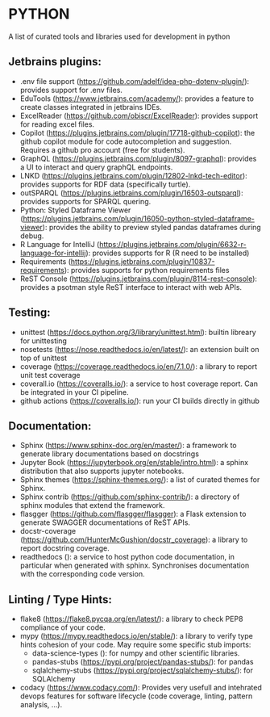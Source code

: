 # PYTHON
A list of curated tools and libraries used for development in python

## Jetbrains plugins:
- .env file support (https://github.com/adelf/idea-php-dotenv-plugin/): provides support for .env files.
- EduTools (https://www.jetbrains.com/academy/): provides a feature to create classes integrated in jetbrains IDEs.
- ExcelReader (https://github.com/obiscr/ExcelReader): provides support for reading excel files.
- Copilot (https://plugins.jetbrains.com/plugin/17718-github-copilot): the github copilot module for code autocompletion and suggestion. Requires a github pro account (free for students).
- GraphQL (https://plugins.jetbrains.com/plugin/8097-graphql): provides a UI to interact and query graphQL endpoints.
- LNKD (https://plugins.jetbrains.com/plugin/12802-lnkd-tech-editor): provides supports for RDF data (specifically turtle).
- outSPARQL (https://plugins.jetbrains.com/plugin/16503-outsparql): provides supports for SPARQL quering.
- Python: Styled Dataframe Viewer (https://plugins.jetbrains.com/plugin/16050-python-styled-dataframe-viewer): provides the ability to preview styled pandas dataframes during debug.
- R Language for IntelliJ (https://plugins.jetbrains.com/plugin/6632-r-language-for-intellij): provides supports for R (R need to be installed)
- Requirements (https://plugins.jetbrains.com/plugin/10837-requirements): provides supports for python requirements files
- ReST Console (https://plugins.jetbrains.com/plugin/8114-rest-console): provides a psotman style ReST interface to interact with web APIs.


## Testing:
- unittest (https://docs.python.org/3/library/unittest.html): builtin libreary for unittesting
- nosetests (https://nose.readthedocs.io/en/latest/): an extension built on top of unittest
- coverage (https://coverage.readthedocs.io/en/7.1.0/): a library to report unit test coverage
- coverall.io (https://coveralls.io/): a service to host coverage report. Can be integrated in your CI pipeline.
- github actions (https://coveralls.io/): run your CI builds directly in github

## Documentation:
- Sphinx (https://www.sphinx-doc.org/en/master/): a framework to generate library documentations based on docstrings
- Jupyter Book (https://jupyterbook.org/en/stable/intro.html): a sphinx distribution that also supports jupyter notebooks.
- Sphinx themes (https://sphinx-themes.org/): a list of curated themes for Sphinx.
- Sphinx contrib (https://github.com/sphinx-contrib/): a directory of sphinx modules that extend the framework.
- flasgger (https://github.com/flasgger/flasgger): a Flask extension to generate SWAGGER documentations of ReST APIs.
- docstr-coverage (https://github.com/HunterMcGushion/docstr_coverage): a library to report docstring coverage.
- readthedocs (): a service to host python code documentation, in particular when generated with sphinx. Synchronises documentation with the corresponding code version.

## Linting / Type Hints:
- flake8 (https://flake8.pycqa.org/en/latest/): a library to check PEP8 compliance of your code.
- mypy (https://mypy.readthedocs.io/en/stable/): a library to verify type hints cohesion of your code. May require some specific stub imports:
  - data-science-types (): for numpy and other scientific libraries.
  - pandas-stubs (https://pypi.org/project/pandas-stubs/): for pandas
  - sqlalchemy-stubs (https://pypi.org/project/sqlalchemy-stubs/): for SQLAlchemy
- codacy (https://www.codacy.com/): Provides very usefull and intehrated devops features for software lifecycle (code coverage, linting, pattern analysis, ...).
